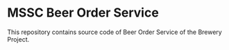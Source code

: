 # MSSC Beer Order Service

This repository contains source code of Beer Order Service of the Brewery Project.